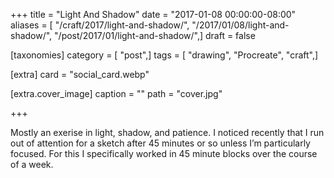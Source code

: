 +++
title = "Light And Shadow"
date = "2017-01-08 00:00:00-08:00"
aliases = [ "/craft/2017/light-and-shadow/", "/2017/01/08/light-and-shadow/", "/post/2017/01/light-and-shadow/",]
draft = false

[taxonomies]
category = [ "post",]
tags = [ "drawing", "Procreate", "craft",]

[extra]
card = "social_card.webp"

[extra.cover_image]
caption = ""
path = "cover.jpg"

+++

Mostly an exerise in light, shadow, and patience.
I noticed recently that I run out of attention for a sketch after 45 minutes or so unless I’m particularly focused.
For this I specifically worked in 45 minute blocks over the course of a week.